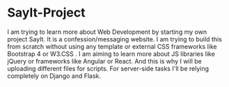 # SayIt-Project
I am trying to learn more about Web Development by starting my own project SayIt. It is a confession/messaging website. I am trying to build this from scratch without using any template or external CSS frameworks like Bootstrap 4 or W3.CSS . I am aiming to learn more about JS libraries like jQuery or frameworks like Angular or React. And this is why I will be uploading different files for scripts. For server-side tasks I'll be relying completely on Django and Flask.
